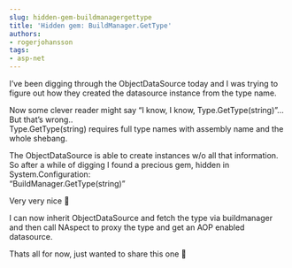 ```yaml
---
slug: hidden-gem-buildmanagergettype
title: 'Hidden gem: BuildManager.GetType'
authors:
- rogerjohansson
tags:
- asp-net
---
```

I’ve been digging through the ObjectDataSource today and I was trying to figure out how they created the datasource instance from the type name.

<!-- truncate -->

Now some clever reader might say “I know, I know, Type.GetType(string)”… But that’s wrong..  
Type.GetType(string) requires full type names with assembly name and the whole shebang.

The ObjectDataSource is able to create instances w/o all that information.  
So after a while of digging I found a precious gem, hidden in System.Configuration:  
“BuildManager.GetType(string)”

Very very nice 🙂

I can now inherit ObjectDataSource and fetch the type via buildmanager and then call NAspect to proxy the type and get an AOP enabled datasource.

Thats all for now, just wanted to share this one 🙂
